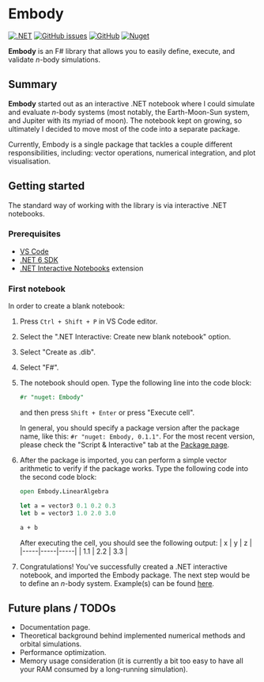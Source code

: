 # Embody

[![.NET](https://github.com/marax27/Embody/actions/workflows/build-and-run.yml/badge.svg?branch=main)](https://github.com/marax27/Embody/actions/workflows/build-and-run.yml)
[![GitHub issues](https://img.shields.io/github/issues-raw/marax27/Embody)](https://github.com/marax27/Embody/issues)
[![GitHub](https://img.shields.io/github/license/marax27/Embody)](https://github.com/marax27/Embody/blob/main/LICENSE.txt)
[![Nuget](https://img.shields.io/nuget/v/Embody)](https://www.nuget.org/packages/Embody)

**Embody** is an F# library that allows you to easily define, execute, and validate $n$-body simulations.


## Summary

**Embody** started out as an interactive .NET notebook where I could simulate and evaluate $n$-body systems (most notably, the Earth-Moon-Sun system, and Jupiter with its myriad of moon). The notebook kept on growing, so ultimately I decided to move most of the code into a separate package.

Currently, Embody is a single package that tackles a couple different responsibilities, including: vector operations, numerical integration, and plot visualisation.

## Getting started

The standard way of working with the library is via interactive .NET notebooks.

### Prerequisites
- [VS Code](https://code.visualstudio.com/)
- [.NET 6 SDK](https://dotnet.microsoft.com/download/dotnet/6.0)
- [.NET Interactive Notebooks](https://marketplace.visualstudio.com/items?itemName=ms-dotnettools.dotnet-interactive-vscode) extension

### First notebook

In order to create a blank notebook:
1. Press `Ctrl + Shift + P` in VS Code editor.
2. Select the ".NET Interactive: Create new blank notebook" option.
3. Select "Create as .dib".
4. Select "F#".
5. The notebook should open. Type the following line into the code block:
    ```fsharp
    #r "nuget: Embody"
    ```
    and then press `Shift + Enter` or press "Execute cell".

    In general, you should specify a package version after the package name, like this: `#r "nuget: Embody, 0.1.1"`. For the most recent version, please check the "Script & Interactive" tab at the [Package page](https://www.nuget.org/packages/Embody).
6. After the package is imported, you can perform a simple vector arithmetic to verify if the package works. Type the following code into the second code block:
    ```fsharp
    open Embody.LinearAlgebra

    let a = vector3 0.1 0.2 0.3
    let b = vector3 1.0 2.0 3.0

    a + b
    ```
    After executing the cell, you should see the following output:
    |  x  |  y  |  z  |
    |-----|-----|-----|
    | 1.1 | 2.2 | 3.3 |
7. Congratulations! You've successfully created a .NET interactive notebook, and imported the Embody package. The next step would be to define an $n$-body system. Example(s) can be found [here](https://github.com/marax27/Embody/tree/main/notebooks).


## Future plans / TODOs
- Documentation page.
- Theoretical background behind implemented numerical methods and orbital simulations.
- Performance optimization.
- Memory usage consideration (it is currently a bit too easy to have all your RAM consumed by a long-running simulation).
